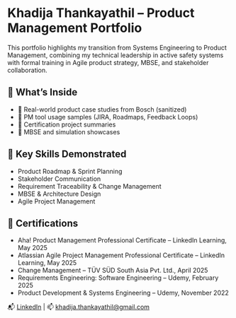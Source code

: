 # Khadija Thankayathil – Product Management Portfolio

This portfolio highlights my transition from Systems Engineering to Product Management, combining my technical leadership in active safety systems with formal training in Agile product strategy, MBSE, and stakeholder collaboration.

## 🔧 What’s Inside
- 📁 Real-world product case studies from Bosch (sanitized)
- 📁 PM tool usage samples (JIRA, Roadmaps, Feedback Loops)
- 📁 Certification project summaries
- 📁 MBSE and simulation showcases

## 🎯 Key Skills Demonstrated
- Product Roadmap & Sprint Planning
- Stakeholder Communication
- Requirement Traceability & Change Management
- MBSE & Architecture Design
- Agile Project Management

## 📌 Certifications
- Aha! Product Management Professional Certificate – LinkedIn Learning, May 2025
- Atlassian Agile Project Management Professional Certificate – LinkedIn Learning, May 2025
- Change Management – TÜV SÜD South Asia Pvt. Ltd., April 2025
- Requirements Engineering: Software Engineering – Udemy, February 2025
- Product Development & Systems Engineering – Udemy, November 2022
  
📬 [LinkedIn](https://www.linkedin.com/in/khadija-thankayathil-994a11162) | 📫 khadija.thankayathil@gmail.com

